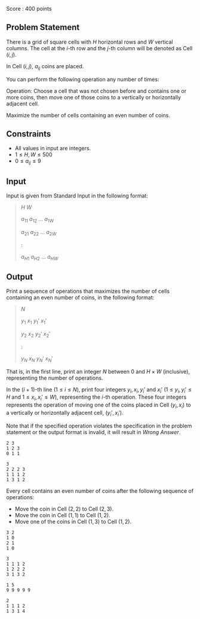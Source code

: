 Score : $400$ points

## Problem Statement

There is a grid of square cells with $H$ horizontal rows and $W$ vertical columns. The cell at the $i$-th row and the $j$-th column will be denoted as Cell $(i, j)$.

In Cell $(i, j)$, $a_{ij}$ coins are placed.

You can perform the following operation any number of times:

Operation: Choose a cell that was not chosen before and contains one or more coins, then move one of those coins to a vertically or horizontally adjacent cell.

Maximize the number of cells containing an even number of coins.

## Constraints

- All values in input are integers.
- $1 \leq H, W \leq 500$
- $0 \leq a_{ij} \leq 9$

## Input

Input is given from Standard Input in the following format:

> $H$ $W$
> 
> $a_{11}$ $a_{12}$ $...$ $a_{1W}$
> 
> $a_{21}$ $a_{22}$ $...$ $a_{2W}$
> 
> $:$
> 
> $a_{H1}$ $a_{H2}$ $...$ $a_{HW}$

## Output

Print a sequence of operations that maximizes the number of cells containing an even number of coins, in the following format:

> $N$
> 
> $y_1$ $x_1$ $y_1'$ $x_1'$
> 
> $y_2$ $x_2$ $y_2'$ $x_2'$
> 
> $:$
> 
> $y_N$ $x_N$ $y_N'$ $x_N'$

That is, in the first line, print an integer $N$ between $0$ and $H \times W$ (inclusive), representing the number of operations.

In the $(i+1)$-th line ($1 \leq i \leq N$), print four integers $y_i, x_i, y_i'$ and $x_i'$ ($1 \leq y_i, y_i' \leq H$ and $1 \leq x_i, x_i' \leq W$), representing the $i$-th operation. These four integers represents the operation of moving one of the coins placed in Cell $(y_i, x_i)$ to a vertically or horizontally adjacent cell, $(y_i', x_i')$.

Note that if the specified operation violates the specification in the problem statement or the output format is invalid, it will result in *Wrong Answer*.

```input1
2 3
1 2 3
0 1 1
```

```output1
3
2 2 2 3
1 1 1 2
1 3 1 2
```

Every cell contains an even number of coins after the following sequence of operations:

- Move the coin in Cell $(2, 2)$ to Cell $(2, 3)$.
- Move the coin in Cell $(1, 1)$ to Cell $(1, 2)$.
- Move one of the coins in Cell $(1, 3)$ to Cell $(1, 2)$.

```input2
3 2
1 0
2 1
1 0
```

```output2
3
1 1 1 2
1 2 2 2
3 1 3 2
```

```input3
1 5
9 9 9 9 9
```

```output3
2
1 1 1 2
1 3 1 4
```
